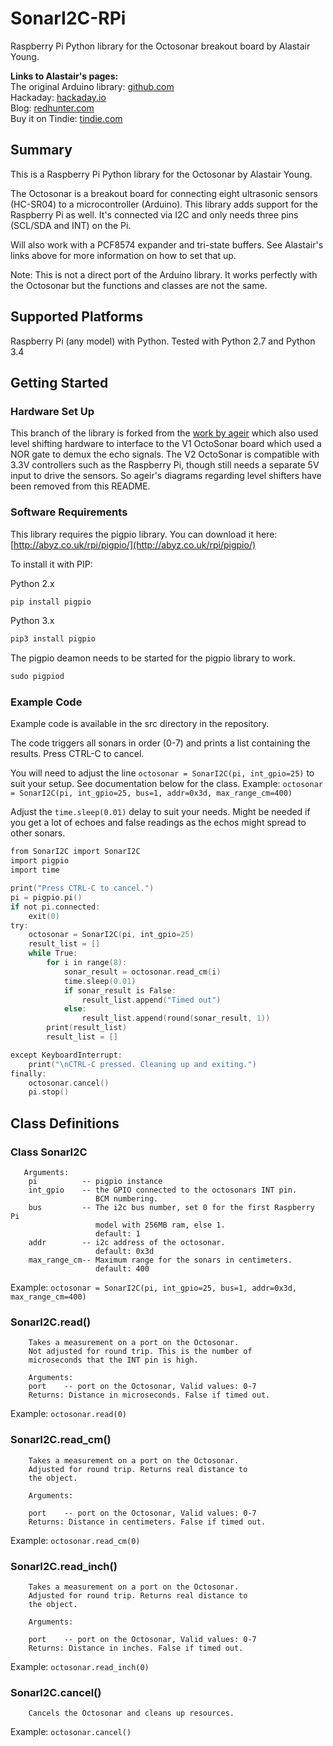 # SonarI2C-RPi
Raspberry Pi Python library for the Octosonar breakout board by Alastair Young.

<b>Links to Alastair's pages:</b> <br>
The original Arduino library: [github.com](https://github.com/arielnh56/SonarI2C)<br>
Hackaday: [hackaday.io](https://hackaday.io/project/19950-hc-sr04-i2c-octopus-octosonar)<br>
Blog: [redhunter.com](http://redhunter.com/blog/2016/04/28/sonari2c-multiple-hc-sr04-sensors-on-arduino-i2c/)<br>
Buy it on Tindie: [tindie.com](https://www.tindie.com/products/10614/)<br>

## Summary

This is a Raspberry Pi Python library for the Octosonar by Alastair Young.

The Octosonar is a breakout board for connecting eight ultrasonic sensors (HC-SR04) to a microcontroller (Arduino). This library adds support for the Raspberry Pi as well. It's connected via I2C and only needs three pins (SCL/SDA and INT) on the Pi.

Will also work with a PCF8574 expander and tri-state buffers. 
See Alastair's links above for more information on how to set that up.

Note: This is not a direct port of the Arduino library. It works perfectly with the Octosonar but the functions and classes are not the same.

## Supported Platforms

Raspberry Pi (any model) with Python. Tested with Python 2.7 and Python 3.4

## Getting Started

### Hardware Set Up

This branch of the library is forked from the [work by ageir](https://github.com/ageir/SonarI2C-RPi) which also used level shifting hardware to interface to the V1 OctoSonar board which used a NOR gate to demux the echo signals. The V2 OctoSonar is compatible with 3.3V controllers such as the Raspberry Pi, though still needs a separate 5V input to drive the sensors. So ageir's diagrams regarding level shifters have been removed from this README.

### Software Requirements

This library requires the pigpio library. You can download it here:
[http://abyz.co.uk/rpi/pigpio/](http://abyz.co.uk/rpi/pigpio/)<br>

To install it with PIP:

Python 2.x
```c
pip install pigpio
```

Python 3.x
```c
pip3 install pigpio
```

The pigpio deamon needs to be started for the pigpio library to work.
```c
sudo pigpiod
```

### Example Code

Example code is available in the src directory in the repository.

The code triggers all sonars in order (0-7) and prints a list containing the results. Press CTRL-C to cancel.

You will need to adjust the line ```octosonar = SonarI2C(pi, int_gpio=25)``` to suit your setup. See documentation below for the class. Example: ```octosonar = SonarI2C(pi, int_gpio=25, bus=1, addr=0x3d, max_range_cm=400) ```

Adjust the ```time.sleep(0.01)``` delay to suit your needs. Might be needed if you get a lot of echoes and false readings as the echos might spread to other sonars.

 
```c
from SonarI2C import SonarI2C
import pigpio
import time

print("Press CTRL-C to cancel.")
pi = pigpio.pi()
if not pi.connected:
    exit(0)
try:
    octosonar = SonarI2C(pi, int_gpio=25)
    result_list = []
    while True:
        for i in range(8):
            sonar_result = octosonar.read_cm(i)
            time.sleep(0.01)
            if sonar_result is False:
                result_list.append("Timed out")
            else:
                result_list.append(round(sonar_result, 1))
        print(result_list)
        result_list = []

except KeyboardInterrupt:
    print("\nCTRL-C pressed. Cleaning up and exiting.")
finally:
    octosonar.cancel()
    pi.stop()
```

## Class Definitions

### Class SonarI2C

       Arguments:
        pi          -- pigpio instance
        int_gpio    -- the GPIO connected to the octosonars INT pin.
                       BCM numbering.
        bus         -- The i2c bus number, set 0 for the first Raspberry Pi
                       model with 256MB ram, else 1.
                       default: 1
        addr        -- i2c address of the octosonar.
                       default: 0x3d
        max_range_cm-- Maximum range for the sonars in centimeters.
                       default: 400

Example: ```octosonar = SonarI2C(pi, int_gpio=25, bus=1, addr=0x3d, max_range_cm=400)```

### SonarI2C.read()

        Takes a measurement on a port on the Octosonar.
        Not adjusted for round trip. This is the number of
        microseconds that the INT pin is high.

        Arguments:
        port    -- port on the Octosonar, Valid values: 0-7
        Returns: Distance in microseconds. False if timed out.

Example: ```octosonar.read(0)```

### SonarI2C.read_cm()

        Takes a measurement on a port on the Octosonar.
        Adjusted for round trip. Returns real distance to
        the object.

        Arguments:
        
        port    -- port on the Octosonar, Valid values: 0-7
        Returns: Distance in centimeters. False if timed out.

Example: ```octosonar.read_cm(0)```

### SonarI2C.read_inch()

        Takes a measurement on a port on the Octosonar.
        Adjusted for round trip. Returns real distance to
        the object.

        Arguments:
        
        port    -- port on the Octosonar, Valid values: 0-7
        Returns: Distance in inches. False if timed out.

Example: ```octosonar.read_inch(0)```

### SonarI2C.cancel()

        Cancels the Octosonar and cleans up resources.

Example: ```octosonar.cancel()```
